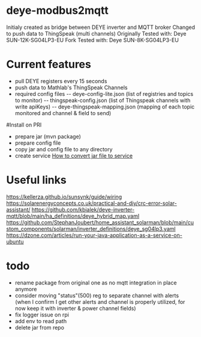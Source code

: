 # deye-modbus2mqtt
Initialy created as bridge between DEYE inverter and MQTT broker
Changed to push data to ThingSpeak (multi channels)
Originally Tested with: Deye SUN-12K-SG04LP3-EU
Fork Tested with: Deye SUN-8K-SG04LP3-EU

# Current features
- pull DEYE registers every 15 seconds
- push data to Mathlab's ThingSpeak Channels
- required config files
-- deye-config-lite.json (list of registries and topics to monitor)
-- thingspeak-config.json (list of Thingspeak channels with write apiKeys)
-- deye-thingspeak-mapping.json (mapping of each topic monitored and channel & field to send)

#Install on PRI
- prepare jar (mvn  package)
- prepare config file
- copy jar and  config file to any directory
- create service [How to convert jar file to service](https://dzone.com/articles/run-your-java-application-as-a-service-on-ubuntu)

# Useful links

https://kellerza.github.io/sunsynk/guide/wiring
https://solarenergyconcepts.co.uk/practical-and-diy/crc-error-solar-assistant/
https://github.com/kbialek/deye-inverter-mqtt/blob/main/ha_definitions/deye_hybrid_map.yaml
https://github.com/StephanJoubert/home_assistant_solarman/blob/main/custom_components/solarman/inverter_definitions/deye_sg04lp3.yaml
https://dzone.com/articles/run-your-java-application-as-a-service-on-ubuntu

# todo
- rename package from original one as no mqtt integration in place anymore
- consider moving "status"(500) reg to separate channel with alerts (when I confirm I get other alerts and channel is properly utilized, for now keep it with inverter & power channel fields)
- fix logger issue on rpi
- add env to read path
- delete jar from repo